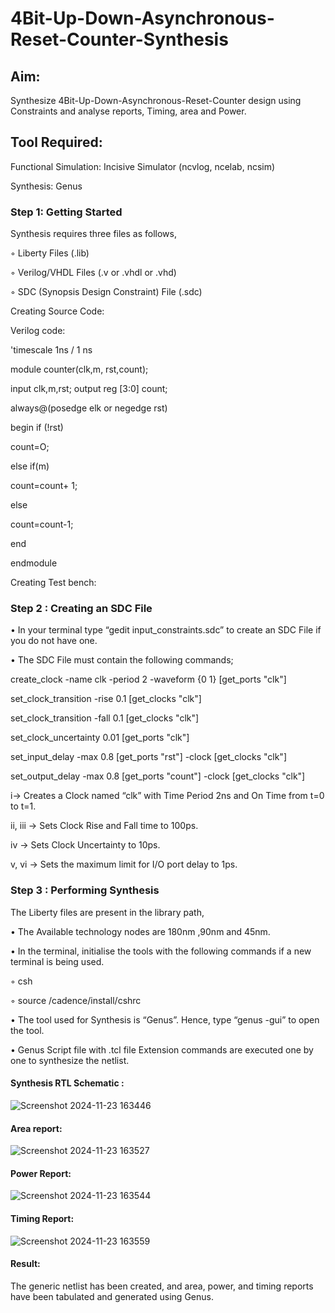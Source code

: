 # 4Bit-Up-Down-Asynchronous-Reset-Counter-Synthesis

## Aim:

Synthesize 4Bit-Up-Down-Asynchronous-Reset-Counter design using Constraints and analyse reports, Timing, area and Power.

## Tool Required:

Functional Simulation: Incisive Simulator (ncvlog, ncelab, ncsim)

Synthesis: Genus

### Step 1: Getting Started

Synthesis requires three files as follows,

◦ Liberty Files (.lib)

◦ Verilog/VHDL Files (.v or .vhdl or .vhd)

◦ SDC (Synopsis Design Constraint) File (.sdc)

Creating Source Code:

Verilog code:

'timescale 1ns / 1 ns

module counter(clk,m, rst,count);

input clk,m,rst; output reg [3:0] count;

always@(posedge elk or negedge rst)

begin if (!rst)

count=O;

else if(m)

count=count+ 1;

else

count=count-1;

end

endmodule

Creating Test bench:
 ### Step 2 : Creating an SDC File

•	In your terminal type “gedit input_constraints.sdc” to create an SDC File if you do not have one.

•	The SDC File must contain the following commands;

create_clock -name clk -period 2 -waveform {0 1} [get_ports "clk"]

set_clock_transition -rise 0.1 [get_clocks "clk"]

set_clock_transition -fall 0.1 [get_clocks "clk"]

set_clock_uncertainty 0.01 [get_ports "clk"]

set_input_delay -max 0.8 [get_ports "rst"] -clock [get_clocks "clk"]

set_output_delay -max 0.8 [get_ports "count"] -clock [get_clocks "clk"]

i→ Creates a Clock named “clk” with Time Period 2ns and On Time from t=0 to t=1.

ii, iii → Sets Clock Rise and Fall time to 100ps.

iv → Sets Clock Uncertainty to 10ps.

v, vi → Sets the maximum limit for I/O port delay to 1ps.

### Step 3 : Performing Synthesis

The Liberty files are present in the library path,

• The Available technology nodes are 180nm ,90nm and 45nm.

• In the terminal, initialise the tools with the following commands if a new terminal is being
used.

◦ csh

◦ source /cadence/install/cshrc

• The tool used for Synthesis is “Genus”. Hence, type “genus -gui” to open the tool.

• Genus Script file with .tcl file Extension commands are executed one by one to synthesize the netlist.

#### Synthesis RTL Schematic :
![Screenshot 2024-11-23 163446](https://github.com/user-attachments/assets/a68a9736-68e6-47bf-b39a-769f7cea2701)

#### Area report:

![Screenshot 2024-11-23 163527](https://github.com/user-attachments/assets/572e74ec-ad69-4f7d-aac2-412a1accaab5)

#### Power Report:
![Screenshot 2024-11-23 163544](https://github.com/user-attachments/assets/12592fad-ead1-415b-8b15-1f74f7fbb2b2)

#### Timing Report: 
![Screenshot 2024-11-23 163559](https://github.com/user-attachments/assets/606ad43c-04bf-4cb3-af17-540958672ace)

#### Result: 

The generic netlist has been created, and area, power, and timing reports have been tabulated and generated using Genus.





